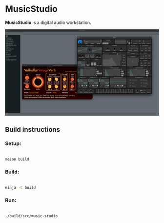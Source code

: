 # MusicStudio

**MusicStudio** is a digital audio workstation.

![MusicStudio](Res/MusicStudio.png)

## Build instructions

### Setup:

```sh

meson build

```

### Build:

```sh

ninja -C build

```

### Run:

```sh

./build/src/music-studio

```
